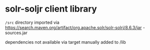 # solr-soljr client library
`/src` directory imported via https://search.maven.org/artifact/org.apache.solr/solr-solrj/8.6.3/jar - sources.jar

dependencies not available via target manually added to /lib